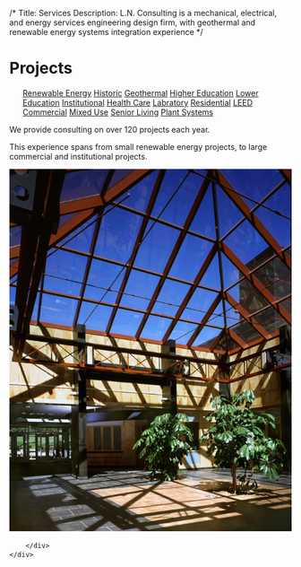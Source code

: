 /*
Title: Services
Description: L.N. Consulting is a mechanical, electrical, and energy services engineering design firm, with geothermal and renewable energy systems integration experience
*/


# Projects

<div>
	<div class="row">
		<div class="col-md-6" >
			<ul class="list-group">
				<a class="list-group-item" href="/portfolio/renewable-energy/" >Renewable Energy</a>
				<a class="list-group-item" href="/portfolio/historic/" >Historic</a>
				<a class="list-group-item" href="/portfolio/geothermal/" >Geothermal</a>
				<a class="list-group-item" href="/portfolio/higher-education/" >Higher Education</a>
				<a class="list-group-item" href="/portfolio/lower-education/" >Lower Education</a>
				<a class="list-group-item" href="/portfolio/institutional/" >Institutional</a>
				<a class="list-group-item" href="/portfolio/health-care/" >Health Care</a>
				<a class="list-group-item" href="/portfolio/laboratory/" >Labratory</a>
				<a class="list-group-item" href="/portfolio/residential/" >Residential</a>
				<a class="list-group-item" href="/portfolio/leed/" >LEED</a>
				<!-- <a class="list-group-item" href="/portfolio/industrial/" >Industrial</a> --> 
				<a class="list-group-item" href="/portfolio/commercial/" >Commercial</a>
				<a class="list-group-item" href="/portfolio/mixed-use/" >Mixed Use</a>
				<a class="list-group-item" href="/portfolio/senior-living/" >Senior Living</a>
				<a class="list-group-item" href="/portfolio/plant-systems" >Plant Systems</a>
			</ul>
		</div>
		<div class="col-md-6" >
			<div class="well" style="margin-top: 10px;" >
				<p>
					We provide consulting on over 120 projects each year. 
				</p>
				<p>
					This experience spans from small renewable energy projects, to large 
					commercial and institutional projects.
				</p>
				<!-- 
				<p>
					After XX years of pioneering in this industry, you can probably imagine we've 
					already done that for another client.
				</p>
				--> 
			</div>
			<div class="">
				<img class="img-responsive img-rounded"  src="/files/uvm-davis-wilks.jpg" >
			</div>
			
			
		</div>
	</div>
</div>